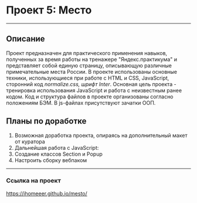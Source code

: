 # Проект 5: Место
_______________

## Описание
Проект предназначен для практического применения навыков, полученных за время работы на тренажере "Яндекс.практикума" и представляет собой единую страницу, описывающую различные примечательные места России.
В проекте использованы основные техники, использующиеся при работе с HTML и CSS, JavaScript, сторонний код *normalize.css, шрифт Inter*.
Основная цель проекта - тренировка использования JavaScript и работа с неизвестным ранее кодом.
Код и структура файлов в проекте организованы согласно положениям БЭМ. В js-файлах присутствуют зачатки ООП.

## Планы по доработке
1. Возможная доработка проекта, опираясь на дополнительный макет от куратора
2. Дальнейшая работа с JavaScript:
3. Создание классов Section и Popup
4. Настроить сборку вебпаком
______

### Ссылка на проект
https://ihomeeer.github.io/mesto/
